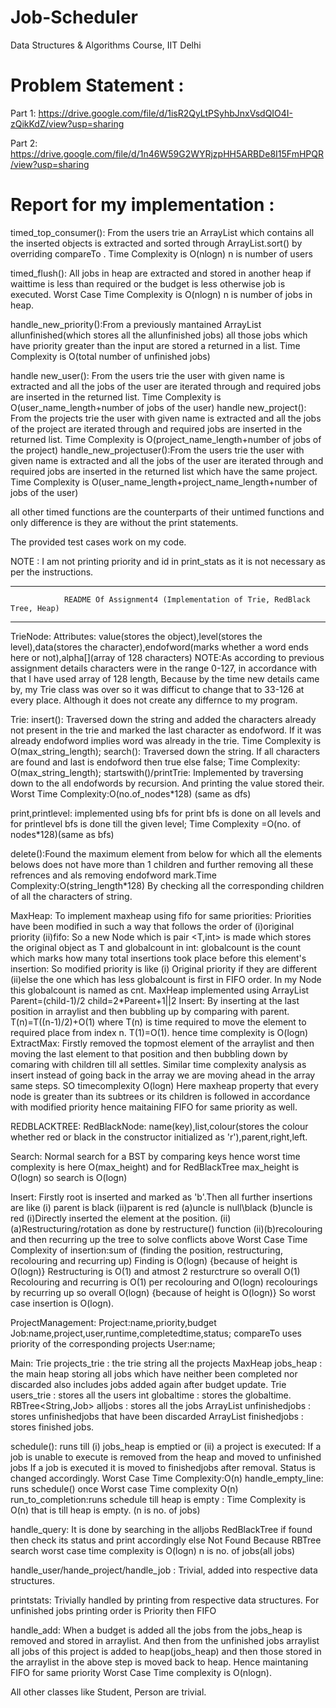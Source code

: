 # Job-Scheduler
Data Structures &amp; Algorithms Course, IIT Delhi
# Problem Statement : 
Part 1: https://drive.google.com/file/d/1isR2QyLtPSyhbJnxVsdQIO4I-zQikKdZ/view?usp=sharing

Part 2: https://drive.google.com/file/d/1n46W59G2WYRjzpHH5ARBDe8I15FmHPQR/view?usp=sharing


# Report for my implementation :
timed_top_consumer(): From the users trie an ArrayList which contains all the inserted objects is extracted and sorted through ArrayList.sort() by overriding compareTo . Time Complexity is O(nlogn) n is number of users

timed_flush():  All jobs in heap are extracted and stored in another heap if waittime is less than required or the budget is less otherwise job is executed. Worst Case Time Complexity is O(nlogn) n is number of jobs in heap.

handle_new_priority():From a previously mantained ArrayList allunfinished(which stores all the allunfinished jobs) all those jobs which have priority greater than the input are stored a returned in a list. Time Complexity is O(total number of unfinished jobs)

handle new_user(): From the users trie the user with given name is extracted and all the jobs of the user are iterated through and required jobs are inserted in the returned list. Time Complexity is O(user_name_length+number of jobs of the user)
handle new_project(): From the projects trie the user with given name is extracted and all the jobs of the project are iterated through and required jobs are inserted in the returned list. Time Complexity is O(project_name_length+number of jobs of the project)
handle_new_projectuser():From the users trie the user with given name is extracted and all the jobs of the user are iterated through and required jobs are inserted in the returned list which have the same project. Time Complexity is O(user_name_length+project_name_length+number of jobs of the user)

all other timed functions are the counterparts of their untimed functions and only difference is they are without the print statements.

The provided test cases work on my code.

NOTE :  I am not printing priority and id in print_stats as it is not necessary as per the instructions.

---------------------------------------------------------------------------------------------------------------------------------------------------------
				README Of Assignment4 (Implementation of Trie, RedBlack Tree, Heap)
---------------------------------------------------------------------------------------------------------------------------------------------------------
TrieNode:
Attributes: value(stores the object),level(stores the level),data(stores the character),endofword(marks whether a word ends here or not),alpha[](array of 128 characters)
NOTE:As according to previous assignment details characters were in the range 0-127, in accordance with that I have used array of 128 length, Because by the time new details came by, my Trie class was over so it was difficut to change that to 33-126 at every place. Although it does not create any differnce to my program.



Trie:
insert(): Traversed down the string and added the characters already not present in the trie and marked the last character as endofword. If it was already endofword implies word was already in the trie. Time Complexity is O(max_string_length);
search(): Traversed down the string. If all characters are found and last is endofword then true else false;  Time Complexity: O(max_string_length);
startswith()/printTrie: Implemented by traversing down to the all endofwords by recursion. And printing the value stored their.	Worst Time Complexity:O(no.of_nodes*128) (same as dfs)

print,printlevel: implemented using bfs for print bfs is done on all levels and for printlevel bfs is done till the given level; Time Complexity =O(no. of nodes*128)(same as bfs)

delete():Found the maximum element from below for which all the elements belows does not have more than 1 children and further removing all these refrences and als removing endofword mark.Time Complexity:O(string_length*128) By checking all the corresponding children of all the characters of string.


MaxHeap:
To implement maxheap using fifo for same priorities: Priorities have been modified in such a way that follows the order of (i)original priority (ii)fifo:
So a new Node which is pair <T,int> is made which stores the original object as T and globalcount in int: globalcount is the count which marks how many total insertions took place before this element's insertion: So modified priority is like (i) Original priority if they are different (ii)else the one which has less globalcount is first in FIFO order. In my Node this globalcount is named as cnt.
MaxHeap implemented using ArrayList
Parent=(child-1)/2
child=2*Pareent+1||2
Insert: By inserting at the last position in arraylist and then bubbling up by comparing with parent. T(n)=T((n-1)/2)+O(1) where T(n) is time required to move the element to required place from index n. T(1)=O(1). hence time complexity is O(logn)
ExtractMax: Firstly removed the topmost element of the arraylist and then moving the last element to that position and then bubbling down by comaring with children till all settles. Similar time complexity analysis as insert instead of going back in the array we are moving ahead in the array same steps. SO timecomplexity O(logn)
Here maxheap property that every node is greater than its subtrees or its children is followed in accordance with modified priority hence maitaining FIFO for same priority as well.



REDBLACKTREE:
RedBlackNode: name(key),list,colour(stores the colour whether red or black in the constructor initialized as 'r'),parent,right,left.

Search: Normal search for a BST by comparing keys hence worst time complexity is here O(max_height) and for RedBlackTree max_height is O(logn) so search is O(logn)

Insert: Firstly root is inserted and marked as 'b'.Then all further insertions are like (i) parent is black (ii)parent is red (a)uncle is null\black (b)uncle is red
(i)Directly inserted the element at the position.
(ii)(a)Restructuring/rotation as done by restructure() function
(ii)(b)recolouring and then recurring up the tree to solve conflicts above
Worst Case Time Complexity of insertion:sum of (finding the position, restructuring, recolouring and recurring up)
Finding is O(logn) {because of height is  O(logn)}
Restructuring is O(1) and atmost 2 resturctrure so overall O(1)
Recolouring and recurring is O(1) per recolouring and O(logn) recolourings by recurring up so overall O(logn) {because of height is  O(logn)}
So worst case insertion is O(logn).

ProjectManagement:
Project:name,priority,budget
Job:name,project,user,runtime,completedtime,status; compareTo uses priority of the corresponding projects
User:name;

Main:
 Trie<Project> projects_trie : the trie string all the projects
    MaxHeap<Job> jobs_heap : the main heap storing all jobs which have neither been completed nor discarded also includes jobs added again after budget update.
    Trie<User> users_trie : stores all the users
    int globaltime : stores the globaltime.
    RBTree<String,Job> alljobs : stores all the jobs
    ArrayList<Job> unfinishedjobs : stores unfinishedjobs that have been discarded
    ArrayList<Job> finishedjobs : stores finished jobs.

schedule(): runs till (i) jobs_heap is emptied or (ii) a project is executed:
		If a job is unable to execute is removed from the heap and moved to unfinished jobs
		If a job is executed it is moved to finishedjobs after removal. Status is changed accordingly.
		Worst Case Time Complexity:O(n)
handle_empty_line: runs schedule() once Worst case Time complexity O(n)
run_to_completion:runs schedule till heap is empty : Time Complexity is O(n) that is till heap is empty.
(n is no. of jobs)

handle_query: It is done by searching in the alljobs RedBlackTree if found then check its status and print accordingly else Not Found Because RBTree search worst case time complexity is O(logn)  n is no. of jobs(all jobs)

handle_user/hande_project/handle_job : Trivial, added into respective data structures.

printstats: Trivially handled by printing from respective data structures. For unfinished jobs printing order is Priority then FIFO


handle_add: When a budget is added all the jobs from the jobs_heap is removed and stored in arraylist. And then from the unfinished jobs arraylist all jobs of this project is added to heap(jobs_heap) and then those stored in the arraylist in the above step is moved back to heap. Hence maintaning FIFO for same priority Worst Case Time complexity is O(nlogn).


All other classes like Student, Person are trivial.

